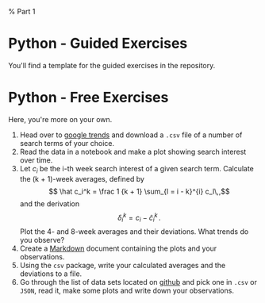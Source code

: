 % Part 1

# Python - Guided Exercises

You'll find a template for the guided exercises in the repository.

# Python - Free Exercises

Here, you're more on your own.

1. Head over to [google trends][gtr] and download a `.csv` file of a
   number of search terms of your choice.
2. Read the data in a notebook and make a plot showing search interest
   over time.
3. Let $c_i$ be the i-th week search interest of a given search
   term. Calculate the (k + 1)-week averages, defined by
     $$ \hat c_i^k = \frac 1 {k + 1} \sum_{l = i - k}^{i} c_l\,,$$
   and the derivation
     $$ \delta_i^k = c_i - \hat c_i^k\,.$$
   Plot the 4- and 8-week averages and their deviations. What trends do
   you observe?
4. Create a [Markdown][md] document containing the plots and your
   observations.
5. Using the `csv` package, write your calculated averages and the
   deviations to a file.
6. Go through the list of data sets located on [github][ads] and pick
   one in `.csv` or `JSON`, read it, make some plots and write down
   your observations.

[gtr]: https://google.com/trends
[md]: http://daringfireball.net/projects/markdown/
[ads]: https://github.com/caesar0301/awesome-public-datasets

